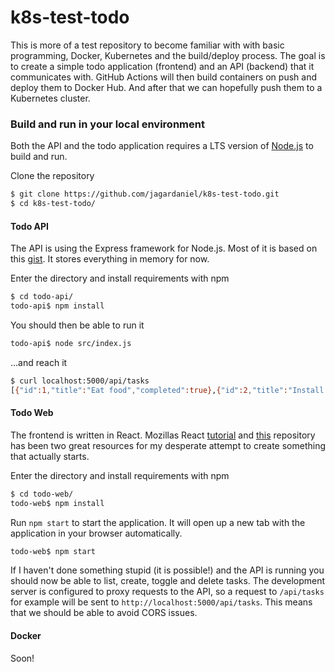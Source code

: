 # k8s-test-todo

This is more of a test repository to become familiar with with basic programming, Docker, Kubernetes and the build/deploy process. The goal is to create a simple todo application (frontend) and an API (backend) that it communicates with. GitHub Actions will then build containers on push and deploy them to Docker Hub. And after that we can hopefully push them to a Kubernetes cluster.


### Build and run in your local environment

Both the API and the todo application requires a LTS version of [Node.js](https://nodejs.org/en/) to build and run.

Clone the repository
```bash
$ git clone https://github.com/jagardaniel/k8s-test-todo.git
$ cd k8s-test-todo/
```

#### Todo API
The API is using the Express framework for Node.js. Most of it is based on this [gist](https://gist.github.com/colinskow/30ce0bf290db9b642ca456a15342f788). It stores everything in memory for now.

Enter the directory and install requirements with npm
```bash
$ cd todo-api/
todo-api$ npm install
```

You should then be able to run it
```bash
todo-api$ node src/index.js
```

...and reach it
```bash
$ curl localhost:5000/api/tasks
[{"id":1,"title":"Eat food","completed":true},{"id":2,"title":"Install something","completed":false},{"id":3,"title":"Eat food again","completed":true}]
```

#### Todo Web
The frontend is written in React. Mozillas React [tutorial](https://developer.mozilla.org/en-US/docs/Learn/Tools_and_testing/Client-side_JavaScript_frameworks/React_getting_started) and [this](https://github.com/imnileshd/react-todo-app) repository has been two great resources for my desperate attempt to create something that actually starts.


Enter the directory and install requirements with npm
```bash
$ cd todo-web/
todo-web$ npm install
```

Run `npm start` to start the application. It will open up a new tab with the application in your browser automatically.
```bash
todo-web$ npm start
```

If I haven't done something stupid (it is possible!) and the API is running you should now be able to list, create, toggle and delete tasks. The development server is configured to proxy requests to the API, so a request to `/api/tasks` for example will be sent to `http://localhost:5000/api/tasks`. This means that we should be able to avoid CORS issues.

#### Docker
Soon!